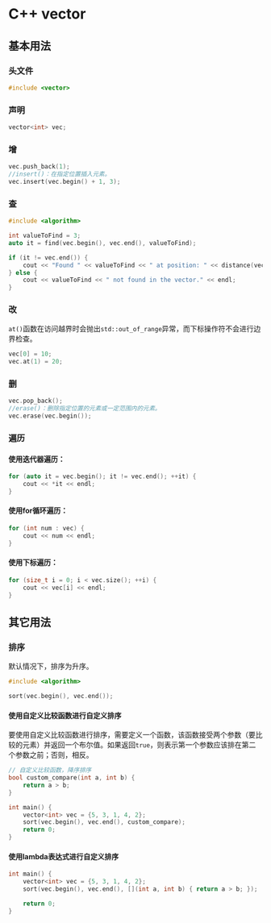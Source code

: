 # C++ vector

## 基本用法

### 头文件

```c++
#include <vector>
```

### 声明

```c++
vector<int> vec;
```

### 增

```c++
vec.push_back(1);
//insert()：在指定位置插入元素。
vec.insert(vec.begin() + 1, 3);
```

### 查

```c++
#include <algorithm>

int valueToFind = 3;
auto it = find(vec.begin(), vec.end(), valueToFind);

if (it != vec.end()) {
    cout << "Found " << valueToFind << " at position: " << distance(vec.begin(), it) << endl;
} else {
    cout << valueToFind << " not found in the vector." << endl;
}
```

### 改

`at()`函数在访问越界时会抛出`std::out_of_range`异常，而下标操作符不会进行边界检查。

```c++
vec[0] = 10;
vec.at(1) = 20;
```

### 删

```c++
vec.pop_back();
//erase()：删除指定位置的元素或一定范围内的元素。
vec.erase(vec.begin()); 
```

### 遍历

#### 使用迭代器遍历：

```c++
for (auto it = vec.begin(); it != vec.end(); ++it) {
    cout << *it << endl;
}
```

#### 使用for循环遍历：

```c++
for (int num : vec) {
    cout << num << endl;
}
```

#### 使用下标遍历：

```c++
for (size_t i = 0; i < vec.size(); ++i) {
    cout << vec[i] << endl;
}
```

## 其它用法

### 排序

默认情况下，排序为升序。

```c++
#include <algorithm>

sort(vec.begin(), vec.end());
```

#### 使用自定义比较函数进行自定义排序

要使用自定义比较函数进行排序，需要定义一个函数，该函数接受两个参数（要比较的元素）并返回一个布尔值。如果返回`true`，则表示第一个参数应该排在第二个参数之前；否则，相反。

```c++
// 自定义比较函数，降序排序
bool custom_compare(int a, int b) {
    return a > b;
}

int main() {
    vector<int> vec = {5, 3, 1, 4, 2};
    sort(vec.begin(), vec.end(), custom_compare);
    return 0;
}
```

#### 使用lambda表达式进行自定义排序

```c++
int main() {
    vector<int> vec = {5, 3, 1, 4, 2};
    sort(vec.begin(), vec.end(), [](int a, int b) { return a > b; });

    return 0;
}
```





